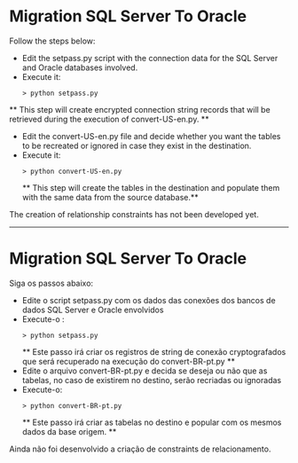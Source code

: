 
# Migration SQL Server To Oracle

Follow the steps below:
  - Edit the setpass.py script with the connection data for the SQL Server and Oracle databases involved.
  - Execute it:
      ```terminal
      > python setpass.py
      ```
  ** This step will create encrypted connection string records that will be retrieved during the execution of convert-US-en.py. **
  - Edit the convert-US-en.py file and decide whether you want the tables to be recreated or ignored in case they exist in the destination.
  - Execute it:
      ```terminal
      > python convert-US-en.py
      ```
      ** This step will create the tables in the destination and populate them with the same data from the source database.**

The creation of relationship constraints has not been developed yet.

-------------------------------------------------------------------------------------------------------------------------------------------------

# Migration SQL Server To Oracle

Siga os passos abaixo:
  - Edite o script setpass.py com os dados das conexões dos bancos de dados SQL Server e Oracle envolvidos
  - Execute-o : 
      ```terminal
      > python setpass.py
      ```
      ** Este passo irá criar os registros de string de conexão cryptografados que será recuperado na execução do convert-BR-pt.py **
  - Edite o arquivo convert-BR-pt.py e decida se deseja ou não que as tabelas, no caso de existirem no destino, serão recriadas ou ignoradas
  - Execute-o:
      ```terminal
      > python convert-BR-pt.py
      ```
      ** Este passo irá criar as tabelas no destino e popular com os mesmos dados da base origem. **

Ainda não foi desenvolvido a criação de constraints de relacionamento.

